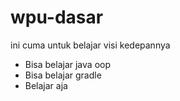 # wpu-dasar
ini cuma untuk belajar
visi kedepannya
- Bisa belajar java oop
- Bisa belajar gradle
- Belajar aja
